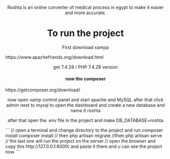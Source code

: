 <p align="center">Roshta is an online converter of medical process in egypt to make it easier and more accurate.</p>
<h1 align="center">To run the project</h1>
<p align="center">First download xampp</p>
https://www.apachefriends.org/download.html
<p align="center">get 7.4.28 / PHP 7.4.28 version</p>
<h4 align="center">now the composer</h4>
https://getcomposer.org/download/
<p align="center">now open xamp control panel and start apache and MySQL after that click admin next to mysql to open the dashboard
and create a new database and name it roshta</p>
<p align="center">after that open the .env file in the project and make DB_DATABASE=roshta</p>
```
// open a terminal and change directory to the project and run composer install
composer install
// then 
php artisan migrate
//then 
php artisan serve
// the last one will run the project on the server 
// open the browser and copy this http://127.0.0.1:8000/ and paste it there and u can see the project now
```
